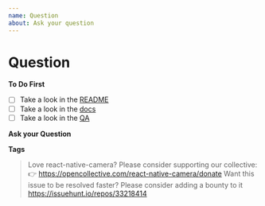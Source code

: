 ```yaml
---
name: Question
about: Ask your question
---
```


# Question

**To Do First**

- [ ] Take a look in the [README](https://github.com/react-native-community/react-native-camera/blob/master/README.md)
- [ ] Take a look in the [docs](https://github.com/react-native-community/react-native-camera/blob/master/docs/RNCamera.md)
- [ ] Take a look in the [QA](https://github.com/react-native-community/react-native-camera/blob/master/docs/QA.md)

**Ask your Question**

<!--ask your question-->

**Tags**

<!--add some related tags to your question-->

> Love react-native-camera? Please consider supporting our collective: 👉 https://opencollective.com/react-native-camera/donate
> Want this issue to be resolved faster? Please consider adding a bounty to it https://issuehunt.io/repos/33218414
